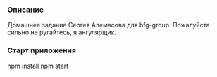 ### Описание
Домашнее задание Сергея Алемасова для bfg-group.
Пожалуйста сильно не ругайтесь, я ангулярщик.

### Старт приложения
npm install
npm start
